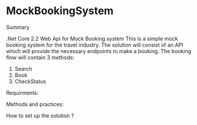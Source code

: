 # MockBookingSystem
Summary

.Net Core 2.2 Web Api for Mock Booking system
This is a simple mock booking system for the travel industry. 
The solution will consist of an API which will provide the necessary endpoints to make a booking.
The booking flow will contain 3 methods: 
  1.	Search
  2.	Book 
  3.	CheckStatus
  
  Requirments: 
  
  Methods and practices:
  
  How to set up the solution ?
  
